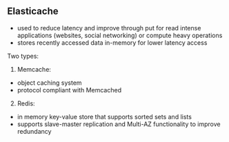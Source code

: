 ## Elasticache

- used to reduce latency and improve through put for read intense applications (websites, social networking) or compute heavy operations
- stores recently accessed data in-memory for lower latency access

Two types:

1. Memcache:
- object caching system
- protocol compliant with Memcached

2. Redis: 
- in memory key-value store that supports sorted sets and lists
- supports slave-master replication and Multi-AZ functionality to improve redundancy
